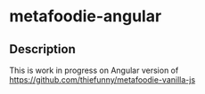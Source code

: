 # metafoodie-angular

## Description
This is work in progress on Angular version of https://github.com/thiefunny/metafoodie-vanilla-js
